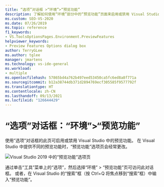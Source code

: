 ```yaml
---
title: “选项”对话框 >“环境”>“预览功能”
description: 了解如何使用“环境”部分中的“预览功能”页面来启用或禁用 Visual Studio 中的预览功能。
ms.custom: SEO-VS-2020
ms.date: 07/26/2019
ms.topic: reference
f1_keywords:
- VS.ToolsOptionsPages.Environment.PreviewFeatures
helpviewer_keywords:
- Preview Features Options dialog box
author: TerryGLee
ms.author: tglee
manager: jmartens
ms.technology: vs-ide-general
ms.workload:
- multiple
ms.openlocfilehash: 57865bd4a762b497eed53450ca5fc6ed8a8f771a
ms.sourcegitcommit: b12a38744db371d2894769ecf305585f9577792f
ms.translationtype: HT
ms.contentlocale: zh-CN
ms.lasthandoff: 09/13/2021
ms.locfileid: "126644429"
---
```

# <a name="options-dialog-box-environment--preview-features"></a>“选项”对话框：“环境”\>“预览功能”

使用”选项”对话框的此页可启用或禁用 Visual Studio 中的预览功能。 在 Visual Studio 中提供不同的预览功能时，“预览功能”选项页会经常更改。

![Visual Studio 2019 中的“预览功能”选项页](media/environment-preview-features-page.png)

通过单击“工具”菜单上的“选项”，然后选择“环境” > “预览功能”页可访问此对话框。 或者，在 Visual Studio 的“搜索”框（按 Ctrl+Q 将焦点移到“搜索”框）中输入“预览功能”。
